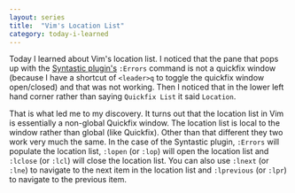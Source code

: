 ```yaml
---
layout: series
title:  "Vim's Location List"
category: today-i-learned
---
```


Today I learned about Vim's location list. I noticed that the pane that pops up with the [Syntastic plugin's][syntastic] `:Errors` command is not a quickfix window (because I have a shortcut of `<leader>q` to toggle the quickfix window open/closed) and that was not working. Then I noticed that in the lower left hand corner rather than saying `Quickfix List` it said `Location`.

That is what led me to my discovery. It turns out that the location list in Vim is essentially a non-global Quickfix window. The location list is local to the window rather than global (like Quickfix). Other than that different they two work very much the same. In the case of the Syntastic plugin, `:Errors` will populate the location list, `:lopen` (or `:lop`) will open the location list and `:lclose` (or `:lcl`) will close the location list. You can also use `:lnext` (or `:lne`) to navigate to the next item in the location list and `:lprevious` (or `:lpr`) to navigate to the previous item.






[syntastic]: https://github.com/scrooloose/syntastic

